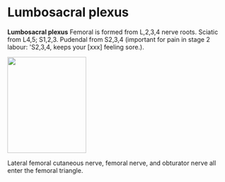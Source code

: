 ---
---
# Lumbosacral plexus

**Lumbosacral plexus** Femoral is formed from L,2,3,4 nerve roots.
Sciatic from L4,5; S1,2,3. Pudendal from S2,3,4 (important for pain in
stage 2 labour: 'S2,3,4, keeps your \[xxx\] feeling sore.).

<img src="images/image045.gif" width="178" height="217" />

Lateral femoral cutaneous nerve, femoral nerve, and obturator nerve all
enter the femoral triangle.
